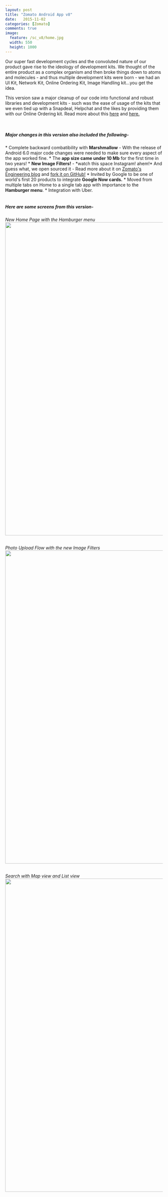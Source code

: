 ```yaml
---
layout: post
title: "Zomato Android App v8"
date:   2015-11-02
categories: [Zomato]
comments: true
image:
  feature: /sc_v8/home.jpg
  width: 550
  height: 1000
---
```


Our super fast development cycles and the convoluted nature of our product gave rise to the ideology of development kits. We thought of the entire product as a complex organism and then broke things down to atoms and molecules - and thus multiple development kits were born - we had an UI Kit, Network Kit, Online Ordering Kit, Image Handling kit...you get the idea.

<!--more-->

This version saw a major cleanup of our code into functional and robust libraries and development kits - such was the ease of usage of the kits that we even tied up with a Snapdeal, Helpchat and the likes by providing them with our Online Ordering kit. Read more about this <a href="http://www.financialexpress.com/industry/zomato-gets-personal-helpchat/315431/">here</a> and <a href="http://www.financialexpress.com/industry/snapdeal-launches-flights-food-bus-tickets-services-expands-into-100-billion-market/306284/">here.</a>


<br>
<h5> Major changes in this version also included the following- </h5>
* Complete backward combatibility with <b>Marshmallow</b> - With the release of Android 6.0 major code changes were needed to make sure every aspect of the app worked fine.
* The <b>app size came under 10 Mb</b> for the first time in two years!
* <b>New Image Filters!</b> - *watch this space Instagram! ahem!* And guess what, we open sourced it - Read more about it on <a href="https://engineering.zomato.com/our-first-open-source-contribution-stunning-photo-filters-for-your-android-apps-725eaffd0080"> Zomato's Engineering blog</a> and <a href="https://github.com/Zomato/AndroidPhotoFilters">fork it on GitHub!</a>
* Invited by Google to be one of world's first 20 products to integrate <b>Google Now cards.</b>
* Moved from multiple tabs on Home to a single tab app with importance to the <b>Hamburger menu</b>.
* Integration with Uber.
<br>
<br>

<h5> Here are some screens from this version- </h5>


*New Home Page with the Hamburger menu*<br>
<img src="{{site.url}}/img/sc_v8/home.jpg" height="1000" width="800">
<br>
<br>

*Photo Upload Flow with the new Image Filters*<br>
<img src="{{site.url}}/img/sc_v8/photo_upload.jpg" height="1000" width="800">
<br>
<br>

*Search with Map view and List view*<br>
<img src="{{site.url}}/img/sc_v8/search.jpg" height="1000" width="800">


